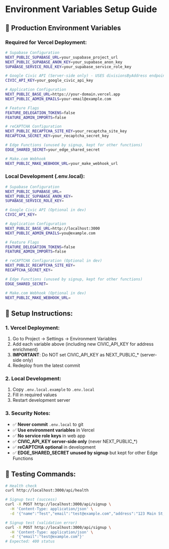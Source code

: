 # Environment Variables Setup Guide

## 🚀 **Production Environment Variables**

### **Required for Vercel Deployment:**

```bash
# Supabase Configuration
NEXT_PUBLIC_SUPABASE_URL=your_supabase_project_url
NEXT_PUBLIC_SUPABASE_ANON_KEY=your_supabase_anon_key
SUPABASE_SERVICE_ROLE_KEY=your_supabase_service_role_key

# Google Civic API (Server-side only) - USES divisionsByAddress endpoint
CIVIC_API_KEY=your_google_civic_api_key

# Application Configuration
NEXT_PUBLIC_BASE_URL=https://your-domain.vercel.app
NEXT_PUBLIC_ADMIN_EMAILS=your-email@example.com

# Feature Flags
FEATURE_DELEGATION_TOKENS=false
FEATURE_ADMIN_IMPORTS=false

# reCAPTCHA Configuration
NEXT_PUBLIC_RECAPTCHA_SITE_KEY=your_recaptcha_site_key
RECAPTCHA_SECRET_KEY=your_recaptcha_secret_key

# Edge Functions (unused by signup, kept for other functions)
EDGE_SHARED_SECRET=your_edge_shared_secret

# Make.com Webhook
NEXT_PUBLIC_MAKE_WEBHOOK_URL=your_make_webhook_url
```

### **Local Development (.env.local):**

```bash
# Supabase Configuration
NEXT_PUBLIC_SUPABASE_URL=
NEXT_PUBLIC_SUPABASE_ANON_KEY=
SUPABASE_SERVICE_ROLE_KEY=

# Google Civic API (Optional in dev)
CIVIC_API_KEY=

# Application Configuration
NEXT_PUBLIC_BASE_URL=http://localhost:3000
NEXT_PUBLIC_ADMIN_EMAILS=you@example.com

# Feature Flags
FEATURE_DELEGATION_TOKENS=false
FEATURE_ADMIN_IMPORTS=false

# reCAPTCHA Configuration (Optional in dev)
NEXT_PUBLIC_RECAPTCHA_SITE_KEY=
RECAPTCHA_SECRET_KEY=

# Edge Functions (unused by signup, kept for other functions)
EDGE_SHARED_SECRET=

# Make.com Webhook (Optional in dev)
NEXT_PUBLIC_MAKE_WEBHOOK_URL=
```

## 🔧 **Setup Instructions:**

### **1. Vercel Deployment:**
1. Go to Project → Settings → Environment Variables
2. Add each variable above (including new CIVIC_API_KEY for address enrichment)
3. **IMPORTANT**: Do NOT set CIVIC_API_KEY as NEXT_PUBLIC_* (server-side only)
4. Redeploy from the latest commit

### **2. Local Development:**
1. Copy `.env.local.example` to `.env.local`
2. Fill in required values
3. Restart development server

### **3. Security Notes:**
- ✅ **Never commit** `.env.local` to git
- ✅ **Use environment variables** in Vercel
- ✅ **No service role keys** in web app
- ✅ **CIVIC_API_KEY server-side only** (never NEXT_PUBLIC_*)
- ✅ **reCAPTCHA optional** in development
- ✅ **EDGE_SHARED_SECRET unused by signup** but kept for other Edge Functions

## 🧪 **Testing Commands:**

```bash
# Health check
curl http://localhost:3000/api/health

# Signup test (success)
curl -X POST http://localhost:3000/api/signup \
  -H 'Content-Type: application/json' \
  -d '{"name":"Test","email":"test@example.com","address":"123 Main St, Columbus, OH 43215"}'

# Signup test (validation error)
curl -X POST http://localhost:3000/api/signup \
  -H 'Content-Type: application/json' \
  -d '{"email":"test@example.com"}'
# Expected: 400 status
```

